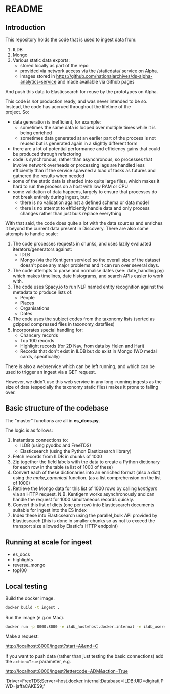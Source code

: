 # README

## Introduction

This repository holds the code that is used to ingest data from:

1) ILDB
2) Mongo
3) Various static data exports:
    * stored locally as part of the repo
    * provided via network access via the /staticdata/ service on Alpha.
    * images stored in https://github.com/nationalarchives/ds-alpha-analytics-service and made available via Github pages
    
And push this data to Elasticsearch for reuse by the prototypes on Alpha.

This code is _not_ production ready, and was never intended to be so. Instead, the code has accrued throughout the lifetime of the \
project. So:

* data generation is inefficient, for example:
    * sometimes the same data is looped over multiple times while it is being enriched
    * sometimes data generated at an earlier part of the process is not reused but is generated again in a slightly different form
* there are a lot of potential performance and efficiency gains that could be produced through refactoring
* code is synchronous, rather than asynchronous, so processes that involve network overheads or processing lags are handled less efficiently than if the service spawned a load of tasks as futures and gathered the results when needed
* some of the static data is sharded into quite large files, which makes it hard to run the process on a host with low RAM or CPU
* some validation of data happens, largely to ensure that processes do not break entirely during ingest, but:
    * there is no validation against a defined schema or data model
    * there is no attempt to efficiently handle data and only process changes rather than just bulk replace everything
    

With that said, the code does quite a lot with the data sources and enriches it beyond the current data present in Discovery.
There are also some attempts to handle scale:

1) The code processes requests in chunks, and uses lazily evaluated iterators/generators against:
    * IDLB
    * Mongo (via the Kentigern service)
  so the overall size of the dataset doesn't pose any major problems and it can run over several days.
2) The code attempts to parse and normalise dates (see: date_handling.py) which makes timelines, date histograms, and search APIs easier to work with.
3) The code uses Spacy.io to run NLP named entity recognition against the metadata to produce lists of:
    * People
    * Places
    * Organisations
    * Dates
4) The code uses the subject codes from the taxonomy lists (sorted as gzipped compressed files in taxonomy_datafiles)
5) Incorporates special handling for:
    * Chancery records
    * Top 100 records
    * Highlight records (for 2D Nav, from data by Helen and Hari)
    * Records that don't exist in ILDB but do exist in Mongo (WO medal cards, specifically)

There is also a webservice which can be left running, and which can be used to trigger an ingest via a GET request. 

However, we didn't use this web service in any long-running ingests as the size of data (especially the taxonomy static files) makes it prone to falling over.

## Basic structure of the codebase

The "master" functions are all in __es_docs.py__.

The logic is as follows:

1) Instantiate connections to:
    * ILDB (using pyodbc and FreeTDS)
    * Elasticsearch (using the Python Elasticsearch library)
2) Fetch records from ILDB in chunks of 1000
3) Zip together the field labels with the data to create a Python dictionary for each row in the table (a list of 1000 of these)
4) Convert each of these dictionaries into an enriched format (also a dict) using the _make_canonical_ function. (as a list comprehension on the list of 1000)
5) Retrieve the Mongo data for this list of 1000 rows by calling _kentigern_ via an HTTP request. N.B. Kentigern works asynchronously and can handle the request for 1000 simultaneous records quickly.
6) Convert this list of dicts (one per row) into Elasticsearch documents suitable for ingest into the ES index
7) Index these into Elasticsearch using the parallel_bulk API provided by Elasticsearch (this is done in smaller chunks so as not to exceed the transport size allowed by Elastic's HTTP endpoint)



## Running at scale for ingest

* es_docs
* highlights
* reverse_mongo
* top100




## Local testing

Build the docker image.

```bash
docker build -t ingest .
```

Run the image (e.g.on Mac).

```bash
docker run -p 8000:8000 -e ildb_host=host.docker.internal -e ildb_user=USER -e ildb_password=PASSWORD -e es_host=host.docker.internal -e flask_local=True ingest
```

Make a request:

[http://localhost:8000/ingest?start=A&end=C](http://localhost:8000/ingest?start=A&end=C)

If you want to push data (rather than just testing the basic connections) add the `action=True` parameter, e.g.

[http://localhost:8000/ingest?lettercode=ADM&action=True](http://localhost:8000/ingest?lettercode=ADM&action=True)



'Driver=FreeTDS;Server=host.docker.internal;Database=ILDB;UID=digirati;PWD=jaffaCAKES9;'





